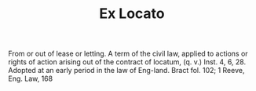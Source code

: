---
title: Ex Locato
letter: E
permalink: "/definitions/bld-ex-locato.html"
body: From or out of lease or letting. A term of the civil law, applied to actions
  or rights of action arising out of the contract of locatum, (q. v.) Inst. 4, 6,
  28. Adopted at an early period in the law of Eng-land. Bract fol. 102; 1 Reeve,
  Eng. Law, 168
published_at: '2018-07-07'
source: Black's Law Dictionary 2nd Ed (1910)
layout: post
---